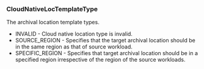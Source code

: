 ### CloudNativeLocTemplateType
The archival location template types.

- INVALID - Cloud native location type is invalid.
- SOURCE_REGION - Specifies that the target archival location should be in the same region as that of source workload.
- SPECIFIC_REGION - Specifies that target archival location should be in a specified region irrespective of the region of the source workloads.

